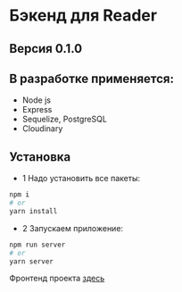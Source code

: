# Бэкенд для Reader

## Версия 0.1.0

## В разработке применяется:
- Node js
- Express
- Sequelize, PostgreSQL
- Cloudinary

## Установка
- 1 Надо установить все пакеты:
```bash
npm i
# or
yarn install
```
 - 2 Запускаем приложение:
```bash
npm run server
# or
yarn server
```

Фронтенд проекта [здесь](https://github.com/pavel-developer2001/reader-frontend)

